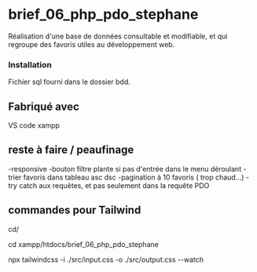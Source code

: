 # brief_06_php_pdo_stephane
Réalisation d'une base de données consultable et modifiable, et qui regroupe des favoris utiles au développement web.

### Installation

Fichier sql fourni dans le dossier bdd.

## Fabriqué avec

VS code
xampp

## reste à faire / peaufinage

-responsive
-bouton filtre plante si pas d'entrée dans le menu déroulant
-trier favoris dans tableau asc dsc
-pagination à 10 favoris ( trop chaud...)
-try catch aux requêtes, et pas seulement dans la requête PDO

## commandes pour Tailwind

cd/

cd xampp/htdocs/brief_06_php_pdo_stephane

npx tailwindcss -i ./src/input.css -o ./src/output.css --watch





